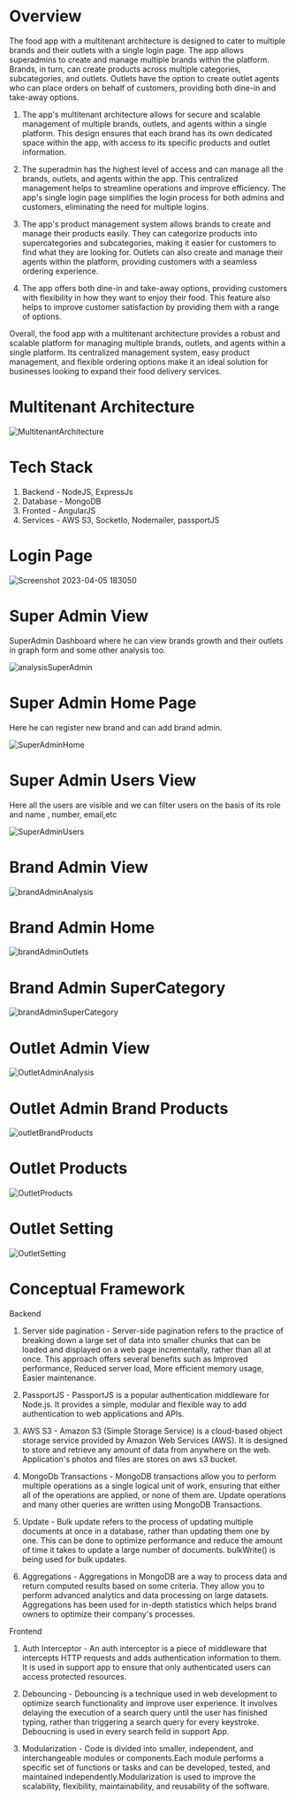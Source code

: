 # Overview

The food app with a multitenant architecture is designed to cater to multiple brands and their outlets with a single login page. The app allows superadmins to create and manage multiple brands within the platform. Brands, in turn, can create products across multiple categories, subcategories, and outlets. Outlets have the option to create outlet agents who can place orders on behalf of customers, providing both dine-in and take-away options.

1. The app's multitenant architecture allows for secure and scalable management of multiple brands, outlets, and agents within a single platform. This design ensures that each brand has its own dedicated space within the app, with access to its specific products and outlet information.

2. The superadmin has the highest level of access and can manage all the brands, outlets, and agents within the app. This centralized management helps to streamline operations and improve efficiency. The app's single login page simplifies the login process for both admins and customers, eliminating the need for multiple logins.

3. The app's product management system allows brands to create and manage their products easily. They can categorize products into supercategories and subcategories, making it easier for customers to find what they are looking for. Outlets can also create and manage their agents within the platform, providing customers with a seamless ordering experience.

4. The app offers both dine-in and take-away options, providing customers with flexibility in how they want to enjoy their food. This feature also helps to improve customer satisfaction by providing them with a range of options.

Overall, the food app with a multitenant architecture provides a robust and scalable platform for managing multiple brands, outlets, and agents within a single platform. Its centralized management system, easy product management, and flexible ordering options make it an ideal solution for businesses looking to expand their food delivery services.

# Multitenant Architecture
![MultitenantArchitecture](https://user-images.githubusercontent.com/67423768/234512236-0f4de536-48a2-4cd4-bc8b-123275970700.png)

# Tech Stack
1. Backend - NodeJS, ExpressJs
2. Database - MongoDB
3. Fronted - AngularJS
4. Services - AWS S3, SocketIo, Nodemailer, passportJS

# Login Page
![Screenshot 2023-04-05 183050](https://user-images.githubusercontent.com/67423768/234512862-6d7463ef-523e-4c92-9cb0-52f2c754da8f.png)

# Super Admin View

SuperAdmin Dashboard where he can view brands growth and their outlets in graph form and some other analysis too. 

![analysisSuperAdmin](https://user-images.githubusercontent.com/67423768/234513835-cff5237e-c013-4b4a-ad19-cdd89e7c06db.png)

# Super Admin Home Page

Here he can register new brand and can add brand admin.

![SuperAdminHome](https://user-images.githubusercontent.com/67423768/234514248-183c1dba-6daf-4f10-8287-6415cf37a583.png)

# Super Admin Users View

Here all the users are visible and we can filter users on the basis of its role and name , number, email,etc

![SuperAdminUsers](https://user-images.githubusercontent.com/67423768/234514293-1a8741ca-9053-459a-9d6c-1bc3d4345581.png)

# Brand Admin View

![brandAdminAnalysis](https://user-images.githubusercontent.com/67423768/234515284-db3e8f92-5f7c-4e2b-b20c-e6f9af4c92bc.png)

# Brand Admin Home

![brandAdminOutlets](https://user-images.githubusercontent.com/67423768/234515395-f7465ba7-d408-45a4-8b94-6ac400677be6.png)

# Brand Admin SuperCategory

![brandAdminSuperCategory](https://user-images.githubusercontent.com/67423768/234515494-82b695a1-4bbc-42bd-b098-8ec57325cbfe.png)

# Outlet Admin View

![OutletAdminAnalysis](https://user-images.githubusercontent.com/67423768/234515611-cb102e25-111b-4e6c-99e2-a082637d517e.png)

# Outlet Admin Brand Products

![outletBrandProducts](https://user-images.githubusercontent.com/67423768/234515800-350bafa6-3a47-49c7-a34f-c75650a95a50.png)

# Outlet Products

![OutletProducts](https://user-images.githubusercontent.com/67423768/234515904-71c65fd6-26f1-4a16-85bd-daf97e0338bc.png)

# Outlet Setting

![OutletSetting](https://user-images.githubusercontent.com/67423768/234516003-0c8dd302-f4d4-4b60-af59-b1ee6e5ce7e3.png)




# Conceptual Framework

Backend

1. Server side pagination - Server-side pagination refers to the practice of breaking down a large set of data into smaller chunks that can be loaded and displayed on a web page incrementally, rather than all at once. This approach offers several benefits such as Improved performance, Reduced server load, More efficient memory usage, Easier maintenance.

2. PassportJS - PassportJS is a popular authentication middleware for Node.js. It provides a simple, modular and flexible way to add authentication to web applications and APIs.

3. AWS S3 - Amazon S3 (Simple Storage Service) is a cloud-based object storage service provided by Amazon Web Services (AWS). It is designed to store and retrieve any amount of data from anywhere on the web. Application's photos and files are stores on aws s3 bucket.

4. MongoDb Transactions - MongoDB transactions allow you to perform multiple operations as a single logical unit of work, ensuring that either all of the operations are applied, or none of them are. Update operations and many other queries are written using MongoDB Transactions.

5. Update - Bulk update refers to the process of updating multiple documents at once in a database, rather than updating them one by one. This can be done to optimize performance and reduce the amount of time it takes to update a large number of documents. bulkWrite() is being used for bulk updates.

6. Aggregations - Aggregations in MongoDB are a way to process data and return computed results based on some criteria. They allow you to perform advanced analytics and data processing on large datasets. Aggregations has been used for in-depth statistics which helps brand owners to optimize their company's processes.

Frontend

1. Auth Interceptor - An auth interceptor is a piece of middleware that intercepts HTTP requests and adds authentication information to them. It is used in support app to ensure that only authenticated users can access protected resources.

2. Debouncing - Debouncing is a technique used in web development to optimize search functionality and improve user experience. It involves delaying the execution of a search query until the user has finished typing, rather than triggering a search query for every keystroke. Deboucning is used in every search feild in support App.

3. Modularization - Code is divided into smaller, independent, and interchangeable modules or components.Each module performs a specific set of functions or tasks and can be developed, tested, and maintained independently.Modularization is used to improve the scalability, flexibility, maintainability, and reusability of the software.
